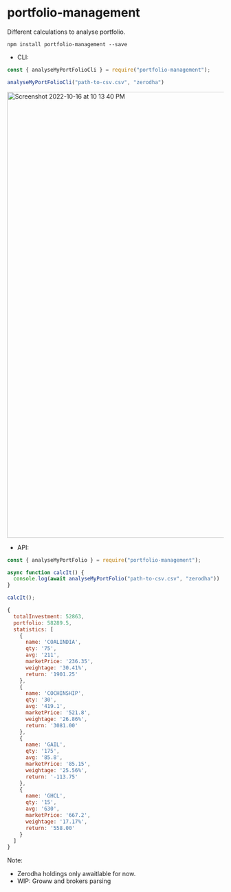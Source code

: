 # portfolio-management
Different calculations to analyse portfolio. 

`npm install portfolio-management --save`

* CLI:

```js
const { analyseMyPortFolioCli } = require("portfolio-management");

analyseMyPortFolioCli("path-to-csv.csv", "zerodha")
```

<img width="1035" alt="Screenshot 2022-10-16 at 10 13 40 PM" src="https://user-images.githubusercontent.com/24426308/196047546-f1259918-5f77-449c-a860-8ed2016236c0.png">

* API:

```js
const { analyseMyPortFolio } = require("portfolio-management");

async function calcIt() {
  console.log(await analyseMyPortFolio("path-to-csv.csv", "zerodha"))
}

calcIt();
```

```js
{
  totalInvestment: 52863,
  portfolio: 58289.5,
  statistics: [
    {
      name: 'COALINDIA',
      qty: '75',
      avg: '211',
      marketPrice: '236.35',
      weightage: '30.41%',
      return: '1901.25'
    },
    {
      name: 'COCHINSHIP',
      qty: '30',
      avg: '419.1',
      marketPrice: '521.8',
      weightage: '26.86%',
      return: '3081.00'
    },
    {
      name: 'GAIL',
      qty: '175',
      avg: '85.8',
      marketPrice: '85.15',
      weightage: '25.56%',
      return: '-113.75'
    },
    {
      name: 'GHCL',
      qty: '15',
      avg: '630',
      marketPrice: '667.2',
      weightage: '17.17%',
      return: '558.00'
    }
  ]
}

```

Note: 
* Zerodha holdings only awaitlable for now.
* WIP: Groww and brokers parsing 

